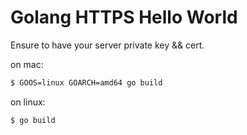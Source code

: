 Golang HTTPS Hello World
==================

Ensure to have your server private key && cert.

on mac:
```sh
$ GOOS=linux GOARCH=amd64 go build
```

on linux:

```sh
$ go build
```
